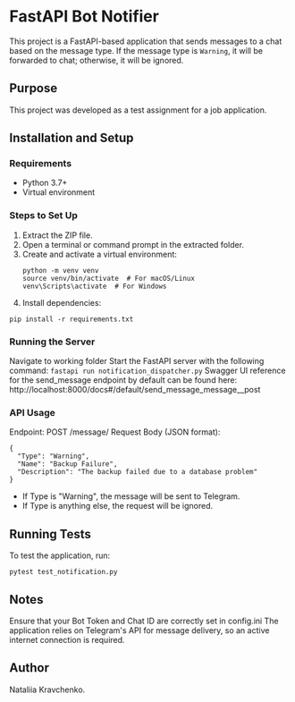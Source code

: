 # FastAPI Bot Notifier

This project is a FastAPI-based application that sends messages to a chat based on the message type. If the message type is `Warning`, it will be forwarded to chat; otherwise, it will be ignored.

## Purpose
This project was developed as a test assignment for a job application.

## Installation and Setup

### Requirements
- Python 3.7+
- Virtual environment

### Steps to Set Up

1. Extract the ZIP file.
2. Open a terminal or command prompt in the extracted folder.
3. Create and activate a virtual environment:
   ```
   python -m venv venv
   source venv/bin/activate  # For macOS/Linux
   venv\Scripts\activate  # For Windows
   ```
4. Install dependencies:
```
pip install -r requirements.txt
```
### Running the Server

Navigate to working folder
Start the FastAPI server with the following command:
    ```
fastapi run notification_dispatcher.py
    ```
Swagger UI reference for the send_message endpoint by default can be found here: http://localhost:8000/docs#/default/send_message_message__post

### API Usage
Endpoint: POST /message/
Request Body (JSON format):
```
{
  "Type": "Warning",
  "Name": "Backup Failure",
  "Description": "The backup failed due to a database problem"
}
```
* If Type is "Warning", the message will be sent to Telegram.
* If Type is anything else, the request will be ignored.

## Running Tests
To test the application, run:
```
pytest test_notification.py
```
## Notes

Ensure that your Bot Token and Chat ID are correctly set in config.ini
The application relies on Telegram's API for message delivery, so an active internet connection is required.

## Author

Nataliia Kravchenko.